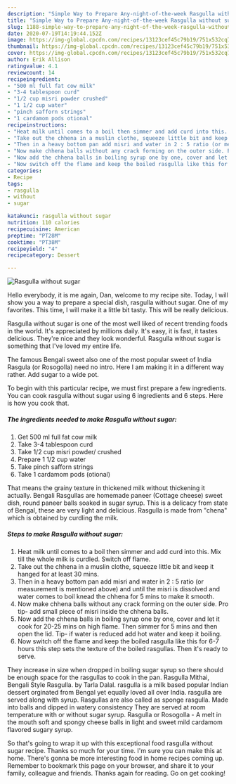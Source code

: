 ```yaml
---
description: "Simple Way to Prepare Any-night-of-the-week Rasgulla without sugar"
title: "Simple Way to Prepare Any-night-of-the-week Rasgulla without sugar"
slug: 1188-simple-way-to-prepare-any-night-of-the-week-rasgulla-without-sugar
date: 2020-07-19T14:19:44.152Z
image: https://img-global.cpcdn.com/recipes/13123cef45c79b19/751x532cq70/rasgulla-without-sugar-recipe-main-photo.jpg
thumbnail: https://img-global.cpcdn.com/recipes/13123cef45c79b19/751x532cq70/rasgulla-without-sugar-recipe-main-photo.jpg
cover: https://img-global.cpcdn.com/recipes/13123cef45c79b19/751x532cq70/rasgulla-without-sugar-recipe-main-photo.jpg
author: Erik Allison
ratingvalue: 4.1
reviewcount: 14
recipeingredient:
- "500 ml full fat cow milk"
- "3-4 tablespoon curd"
- "1/2 cup misri powder crushed"
- "1 1/2 cup water"
- "pinch safforn strings"
- "1 cardamom pods otional"
recipeinstructions:
- "Heat milk until comes to a boil then simmer and add curd into this. Mix till the whole milk is curdled. Switch off flame."
- "Take out the chhena in a muslin clothe, squeeze little bit and keep it hanged for at least 30 mins."
- "Then in a heavy bottom pan add misri and water in 2 : 5 ratio (or measurement is mentioned above) and until the misri is dissolved and water comes to boil knead the chhena for 5 mins to make it smooth."
- "Now make chhena balls without any crack forming on the outer side. Pro tip- add small piece of misri inside the chhena balls."
- "Now add the chhena balls in boiling syrup one by one, cover and let it cook for 20-25 mins on high flame. Then simmer for 5 mins and then open the lid. Tip- if water is reduced add hot water and keep it boiling."
- "Now switch off the flame and keep the boiled rasgulla like this for 6-7 hours this step sets the texture of the boiled rasgullas. Then it&#39;s ready to serve."
categories:
- Recipe
tags:
- rasgulla
- without
- sugar

katakunci: rasgulla without sugar 
nutrition: 110 calories
recipecuisine: American
preptime: "PT28M"
cooktime: "PT38M"
recipeyield: "4"
recipecategory: Dessert

---
```



![Rasgulla without sugar](https://img-global.cpcdn.com/recipes/13123cef45c79b19/751x532cq70/rasgulla-without-sugar-recipe-main-photo.jpg)

Hello everybody, it is me again, Dan, welcome to my recipe site. Today, I will show you a way to prepare a special dish, rasgulla without sugar. One of my favorites. This time, I will make it a little bit tasty. This will be really delicious.

Rasgulla without sugar is one of the most well liked of recent trending foods in the world. It's appreciated by millions daily. It's easy, it is fast, it tastes delicious. They're nice and they look wonderful. Rasgulla without sugar is something that I've loved my entire life.

The famous Bengali sweet also one of the most popular sweet of India Rasgula (or Rosogolla) need no intro. Here I am making it in a different way rather. Add sugar to a wide pot.


To begin with this particular recipe, we must first prepare a few ingredients. You can cook rasgulla without sugar using 6 ingredients and 6 steps. Here is how you cook that.

<!--inarticleads1-->

##### The ingredients needed to make Rasgulla without sugar:

1. Get 500 ml full fat cow milk
1. Take 3-4 tablespoon curd
1. Take 1/2 cup misri powder/ crushed
1. Prepare 1 1/2 cup water
1. Take pinch safforn strings
1. Take 1 cardamom pods (otional)


That means the grainy texture in thickened milk without thickening it actually. Bengali Rasgullas are homemade paneer (Cottage cheese) sweet dish, round paneer balls soaked in sugar syrup. This is a delicacy from state of Bengal, these are very light and delicious. Rasgulla is made from &#34;chena&#34; which is obtained by curdling the milk. 

<!--inarticleads2-->

##### Steps to make Rasgulla without sugar:

1. Heat milk until comes to a boil then simmer and add curd into this. Mix till the whole milk is curdled. Switch off flame.
1. Take out the chhena in a muslin clothe, squeeze little bit and keep it hanged for at least 30 mins.
1. Then in a heavy bottom pan add misri and water in 2 : 5 ratio (or measurement is mentioned above) and until the misri is dissolved and water comes to boil knead the chhena for 5 mins to make it smooth.
1. Now make chhena balls without any crack forming on the outer side. Pro tip- add small piece of misri inside the chhena balls.
1. Now add the chhena balls in boiling syrup one by one, cover and let it cook for 20-25 mins on high flame. Then simmer for 5 mins and then open the lid. Tip- if water is reduced add hot water and keep it boiling.
1. Now switch off the flame and keep the boiled rasgulla like this for 6-7 hours this step sets the texture of the boiled rasgullas. Then it&#39;s ready to serve.


They increase in size when dropped in boiling sugar syrup so there should be enough space for the rasgullas to cook in the pan. Rasgulla Mithai, Bengali Style Rasgulla. by Tarla Dalal. rasgulla is a milk based popular Indian dessert orginated from Bengal yet equally loved all over India. rasgulla are served along with syrup. Rasgullas are also called as sponge rasgulla. Made into balls and dipped in watery consistency They are served at room temperature with or without sugar syrup. Rasgulla or Rosogolla - A melt in the mouth soft and spongy cheese balls in light and sweet mild cardamom flavored sugary syrup. 

So that's going to wrap it up with this exceptional food rasgulla without sugar recipe. Thanks so much for your time. I'm sure you can make this at home. There's gonna be more interesting food in home recipes coming up. Remember to bookmark this page on your browser, and share it to your family, colleague and friends. Thanks again for reading. Go on get cooking!
